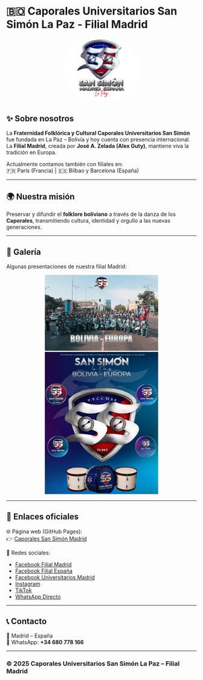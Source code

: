 # 🇧🇴 Caporales Universitarios San Simón La Paz - Filial Madrid

<p align="center">
  <img src="logo.png" alt="Logo San Simón Madrid" width="200" style="border-radius:50%">
</p>

## ✨ Sobre nosotros
La **Fraternidad Folklórica y Cultural Caporales Universitarios San Simón** fue fundada en La Paz – Bolivia y hoy cuenta con presencia internacional.  
La **Filial Madrid**, creada por **José A. Zelada (Alex Guty)**, mantiene viva la tradición en Europa.  

Actualmente contamos también con filiales en:  
🇫🇷 París (Francia) | 🇪🇸 Bilbao y Barcelona (España)  

---

## 🌍 Nuestra misión
Preservar y difundir el **folklore boliviano** a través de la danza de los **Caporales**, transmitiendo cultura, identidad y orgullo a las nuevas generaciones.  

---

## 📸 Galería
Algunas presentaciones de nuestra filial Madrid:  

<p align="center">
  <img src="foto1.jpg" alt="Presentación San Simón Madrid" width="300">
  <img src="foto2.jpg" alt="Danza San Simón Madrid" width="300">
</p>

---

## 🔗 Enlaces oficiales
🌐 Página web (GitHub Pages):  
👉 [Caporales San Simón Madrid](https://TU-USUARIO.github.io/sansimon-madrid/)  

📱 Redes sociales:  
- [Facebook Filial Madrid](https://www.facebook.com/p/Caporales-San-Sim%C3%B3n-La-Paz-Madrid-100038549029816/?locale=es_LA)  
- [Facebook Filial España](https://www.facebook.com/p/Caporales-San-Sim%C3%B3n-La-Paz-Filial-Espa%C3%B1a-100041619836104/)  
- [Facebook Universitarios Madrid](https://www.facebook.com/p/Caporales-Universitarios-San-Sim%C3%B3n-La-Paz-Madrid-100081003894603/)  
- [Instagram](https://www.instagram.com/sansimon_lapazmadrid/)  
- [TikTok](https://www.tiktok.com/@sansimonlapazmadrid)  
- [WhatsApp Directo](https://wa.me/34680778166)  

---

## 📞 Contacto
📍 Madrid – España  
📲 WhatsApp: **+34 680 778 166**

---

### © 2025 Caporales Universitarios San Simón La Paz – Filial Madrid
